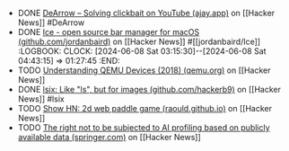 - DONE [DeArrow – Solving clickbait on YouTube (ajay.app)](https://news.ycombinator.com/item?id=36437950) on [[Hacker News]] #DeArrow
- DONE [Ice - open source bar manager for macOS (github.com/jordanbaird)](https://news.ycombinator.com/item?id=40605532) on [[Hacker News]] #[[jordanbaird/Ice]]
  :LOGBOOK:
  CLOCK: [2024-06-08 Sat 03:15:30]--[2024-06-08 Sat 04:43:15] =>  01:27:45
  :END:
- TODO [Understanding QEMU Devices (2018) (qemu.org)](https://news.ycombinator.com/item?id=40595384) on [[Hacker News]]
- DONE [lsix: Like "ls", but for images (github.com/hackerb9)](https://news.ycombinator.com/item?id=40598629) on [[Hacker News]] #lsix
- TODO [Show HN: 2d web paddle game (raould.github.io)](https://news.ycombinator.com/item?id=40582357) on [[Hacker News]]
- TODO [The right not to be subjected to AI profiling based on publicly available data (springer.com)](https://news.ycombinator.com/item?id=40597503) on [[Hacker News]]
